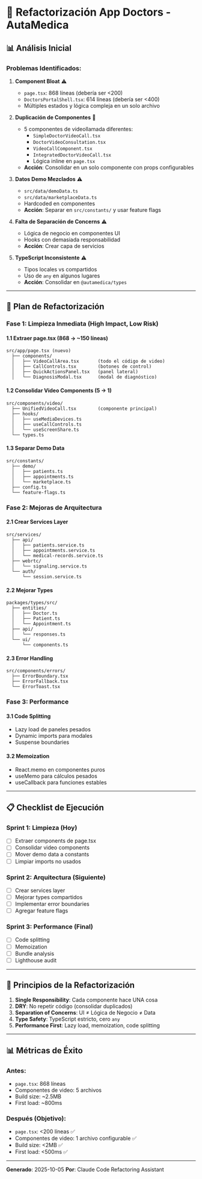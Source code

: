 # 🔧 Refactorización App Doctors - AutaMedica

## 📊 Análisis Inicial

### Problemas Identificados:

1. **Component Bloat** ⚠️
   - `page.tsx`: 868 líneas (debería ser <200)
   - `DoctorsPortalShell.tsx`: 614 líneas (debería ser <400)
   - Múltiples estados y lógica compleja en un solo archivo

2. **Duplicación de Componentes** 🔴
   - 5 componentes de videollamada diferentes:
     - `SimpleDoctorVideoCall.tsx`
     - `DoctorVideoConsultation.tsx`
     - `VideoCallComponent.tsx`
     - `IntegratedDoctorVideoCall.tsx`
     - Lógica inline en `page.tsx`
   - **Acción**: Consolidar en un solo componente con props configurables

3. **Datos Demo Mezclados** ⚠️
   - `src/data/demoData.ts`
   - `src/data/marketplaceData.ts`
   - Hardcoded en componentes
   - **Acción**: Separar en `src/constants/` y usar feature flags

4. **Falta de Separación de Concerns** ⚠️
   - Lógica de negocio en componentes UI
   - Hooks con demasiada responsabilidad
   - **Acción**: Crear capa de servicios

5. **TypeScript Inconsistente** ⚠️
   - Tipos locales vs compartidos
   - Uso de `any` en algunos lugares
   - **Acción**: Consolidar en `@autamedica/types`

---

## 🎯 Plan de Refactorización

### Fase 1: Limpieza Inmediata (High Impact, Low Risk)

#### 1.1 Extraer page.tsx (868 → ~150 líneas)
```
src/app/page.tsx (nuevo)
  ├── components/
  │   ├── VideoCallArea.tsx       (todo el código de video)
  │   ├── CallControls.tsx        (botones de control)
  │   ├── QuickActionsPanel.tsx   (panel lateral)
  │   └── DiagnosisModal.tsx      (modal de diagnóstico)
```

#### 1.2 Consolidar Video Components (5 → 1)
```
src/components/video/
  ├── UnifiedVideoCall.tsx        (componente principal)
  ├── hooks/
  │   ├── useMediaDevices.ts
  │   ├── useCallControls.ts
  │   └── useScreenShare.ts
  └── types.ts
```

#### 1.3 Separar Demo Data
```
src/constants/
  ├── demo/
  │   ├── patients.ts
  │   ├── appointments.ts
  │   └── marketplace.ts
  ├── config.ts
  └── feature-flags.ts
```

### Fase 2: Mejoras de Arquitectura

#### 2.1 Crear Services Layer
```
src/services/
  ├── api/
  │   ├── patients.service.ts
  │   ├── appointments.service.ts
  │   └── medical-records.service.ts
  ├── webrtc/
  │   └── signaling.service.ts
  └── auth/
      └── session.service.ts
```

#### 2.2 Mejorar Types
```
packages/types/src/
  ├── entities/
  │   ├── Doctor.ts
  │   ├── Patient.ts
  │   └── Appointment.ts
  ├── api/
  │   └── responses.ts
  └── ui/
      └── components.ts
```

#### 2.3 Error Handling
```
src/components/errors/
  ├── ErrorBoundary.tsx
  ├── ErrorFallback.tsx
  └── ErrorToast.tsx
```

### Fase 3: Performance

#### 3.1 Code Splitting
- Lazy load de paneles pesados
- Dynamic imports para modales
- Suspense boundaries

#### 3.2 Memoization
- React.memo en componentes puros
- useMemo para cálculos pesados
- useCallback para funciones estables

---

## 📋 Checklist de Ejecución

### Sprint 1: Limpieza (Hoy)
- [ ] Extraer components de page.tsx
- [ ] Consolidar video components
- [ ] Mover demo data a constants
- [ ] Limpiar imports no usados

### Sprint 2: Arquitectura (Siguiente)
- [ ] Crear services layer
- [ ] Mejorar types compartidos
- [ ] Implementar error boundaries
- [ ] Agregar feature flags

### Sprint 3: Performance (Final)
- [ ] Code splitting
- [ ] Memoization
- [ ] Bundle analysis
- [ ] Lighthouse audit

---

## 🎨 Principios de la Refactorización

1. **Single Responsibility**: Cada componente hace UNA cosa
2. **DRY**: No repetir código (consolidar duplicados)
3. **Separation of Concerns**: UI ≠ Lógica de Negocio ≠ Data
4. **Type Safety**: TypeScript estricto, cero `any`
5. **Performance First**: Lazy load, memoization, code splitting

---

## 📊 Métricas de Éxito

### Antes:
- `page.tsx`: 868 líneas
- Componentes de video: 5 archivos
- Build size: ~2.5MB
- First load: ~800ms

### Después (Objetivo):
- `page.tsx`: <200 líneas ✅
- Componentes de video: 1 archivo configurable ✅
- Build size: <2MB ✅
- First load: <500ms ✅

---

**Generado**: 2025-10-05
**Por**: Claude Code Refactoring Assistant

